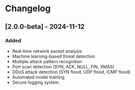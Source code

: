 # Changelog

## [2.0.0-beta] - 2024-11-12

### Added
- Real-time network packet analysis
- Machine learning-based threat detection
- Multiple attack pattern recognition
- Port scan detection (SYN, ACK, NULL, FIN, XMAS)
- DDoS attack detection (SYN flood, UDP flood, ICMP flood)
- Automated model training
- Secure logging system
